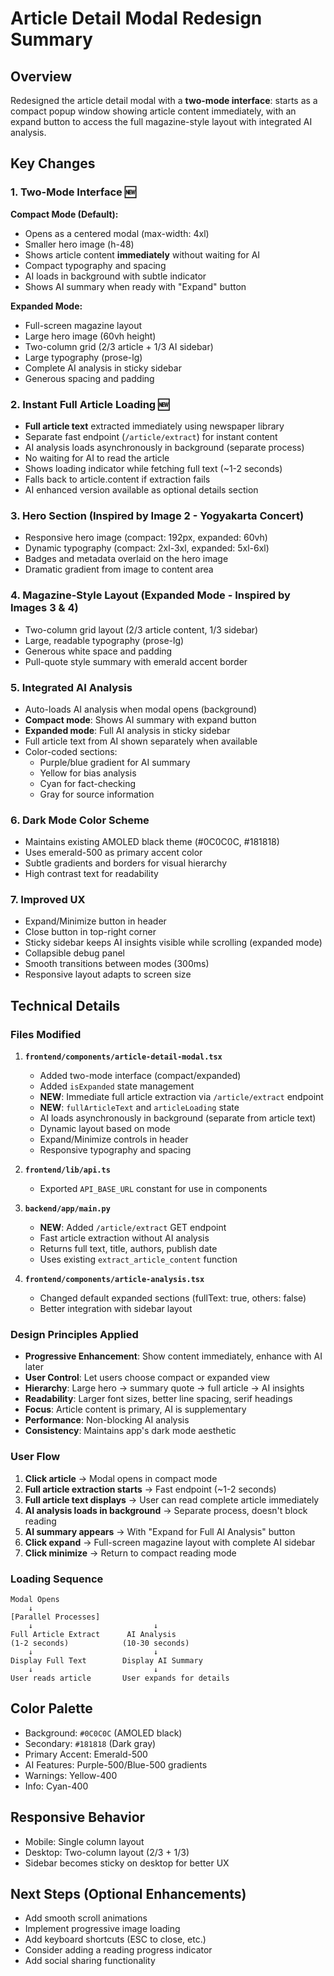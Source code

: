 # Article Detail Modal Redesign Summary

## Overview
Redesigned the article detail modal with a **two-mode interface**: starts as a compact popup window showing article content immediately, with an expand button to access the full magazine-style layout with integrated AI analysis.

## Key Changes

### 1. **Two-Mode Interface** 🆕
**Compact Mode (Default):**
- Opens as a centered modal (max-width: 4xl)
- Smaller hero image (h-48)
- Shows article content **immediately** without waiting for AI
- Compact typography and spacing
- AI loads in background with subtle indicator
- Shows AI summary when ready with "Expand" button

**Expanded Mode:**
- Full-screen magazine layout
- Large hero image (60vh height)
- Two-column grid (2/3 article + 1/3 AI sidebar)
- Large typography (prose-lg)
- Complete AI analysis in sticky sidebar
- Generous spacing and padding

### 2. **Instant Full Article Loading** 🆕
- **Full article text** extracted immediately using newspaper library
- Separate fast endpoint (`/article/extract`) for instant content
- AI analysis loads asynchronously in background (separate process)
- No waiting for AI to read the article
- Shows loading indicator while fetching full text (~1-2 seconds)
- Falls back to article.content if extraction fails
- AI enhanced version available as optional details section

### 3. **Hero Section** (Inspired by Image 2 - Yogyakarta Concert)
- Responsive hero image (compact: 192px, expanded: 60vh)
- Dynamic typography (compact: 2xl-3xl, expanded: 5xl-6xl)
- Badges and metadata overlaid on the hero image
- Dramatic gradient from image to content area

### 4. **Magazine-Style Layout** (Expanded Mode - Inspired by Images 3 & 4)
- Two-column grid layout (2/3 article content, 1/3 sidebar)
- Large, readable typography (prose-lg)
- Generous white space and padding
- Pull-quote style summary with emerald accent border

### 5. **Integrated AI Analysis**
- Auto-loads AI analysis when modal opens (background)
- **Compact mode**: Shows AI summary with expand button
- **Expanded mode**: Full AI analysis in sticky sidebar
- Full article text from AI shown separately when available
- Color-coded sections:
  - Purple/blue gradient for AI summary
  - Yellow for bias analysis
  - Cyan for fact-checking
  - Gray for source information

### 6. **Dark Mode Color Scheme**
- Maintains existing AMOLED black theme (#0C0C0C, #181818)
- Uses emerald-500 as primary accent color
- Subtle gradients and borders for visual hierarchy
- High contrast text for readability

### 7. **Improved UX**
- Expand/Minimize button in header
- Close button in top-right corner
- Sticky sidebar keeps AI insights visible while scrolling (expanded mode)
- Collapsible debug panel
- Smooth transitions between modes (300ms)
- Responsive layout adapts to screen size

## Technical Details

### Files Modified
1. **`frontend/components/article-detail-modal.tsx`**
   - Added two-mode interface (compact/expanded)
   - Added `isExpanded` state management
   - **NEW**: Immediate full article extraction via `/article/extract` endpoint
   - **NEW**: `fullArticleText` and `articleLoading` state
   - AI loads asynchronously in background (separate from article text)
   - Dynamic layout based on mode
   - Expand/Minimize controls in header
   - Responsive typography and spacing

2. **`frontend/lib/api.ts`**
   - Exported `API_BASE_URL` constant for use in components

3. **`backend/app/main.py`**
   - **NEW**: Added `/article/extract` GET endpoint
   - Fast article extraction without AI analysis
   - Returns full text, title, authors, publish date
   - Uses existing `extract_article_content` function

4. **`frontend/components/article-analysis.tsx`**
   - Changed default expanded sections (fullText: true, others: false)
   - Better integration with sidebar layout

### Design Principles Applied
- **Progressive Enhancement**: Show content immediately, enhance with AI later
- **User Control**: Let users choose compact or expanded view
- **Hierarchy**: Large hero → summary quote → full article → AI insights
- **Readability**: Larger font sizes, better line spacing, serif headings
- **Focus**: Article content is primary, AI is supplementary
- **Performance**: Non-blocking AI analysis
- **Consistency**: Maintains app's dark mode aesthetic

### User Flow
1. **Click article** → Modal opens in compact mode
2. **Full article extraction starts** → Fast endpoint (~1-2 seconds)
3. **Full article text displays** → User can read complete article immediately
4. **AI analysis loads in background** → Separate process, doesn't block reading
5. **AI summary appears** → With "Expand for Full AI Analysis" button
6. **Click expand** → Full-screen magazine layout with complete AI sidebar
7. **Click minimize** → Return to compact reading mode

### Loading Sequence
```
Modal Opens
    ↓
[Parallel Processes]
    ↓                           ↓
Full Article Extract      AI Analysis
(1-2 seconds)            (10-30 seconds)
    ↓                           ↓
Display Full Text        Display AI Summary
    ↓                           ↓
User reads article       User expands for details
```

## Color Palette
- Background: `#0C0C0C` (AMOLED black)
- Secondary: `#181818` (Dark gray)
- Primary Accent: Emerald-500
- AI Features: Purple-500/Blue-500 gradients
- Warnings: Yellow-400
- Info: Cyan-400

## Responsive Behavior
- Mobile: Single column layout
- Desktop: Two-column layout (2/3 + 1/3)
- Sidebar becomes sticky on desktop for better UX

## Next Steps (Optional Enhancements)
- Add smooth scroll animations
- Implement progressive image loading
- Add keyboard shortcuts (ESC to close, etc.)
- Consider adding a reading progress indicator
- Add social sharing functionality
